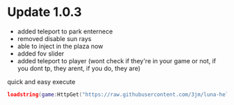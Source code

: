 # Update 1.0.3

- added teleport to park enternece
- removed disable sun rays
- able to inject in the plaza now
- added fov slider
- added teleport to player (wont check if they're in your game or not, if you dont tp, they arent, if you do, they are)


quick and easy execute

```lua
loadstring(game:HttpGet("https://raw.githubusercontent.com/3jm/luna-helper-hoops-life/main/luna.lua"))()
```
